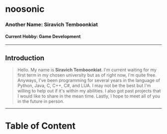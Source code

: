 # noosonic
### Another Name: Siravich Temboonkiat
#### Current Hobby: Game Development

---

## Introduction
> Hello. My name is **Siravich Temboonkiat**. I'm current waiting for my first term in my chosen university but as of right now, I'm quite free. Anyways, I've been programming for several years in the language of Python, Java, C, C++, C#, and LUA. I may not be the best but I'm willing to help out if it's within my abilities. I also got past projects that I would like to share in the mean time. Lastly, I hope to meet all of you in the future in person.

---

# Table of Content
